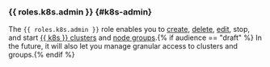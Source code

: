 ### {{ roles.k8s.admin }} {#k8s-admin}

The `{{ roles.k8s.admin }}` role enables you to [create](../managed-kubernetes/operations/kubernetes-cluster/kubernetes-cluster-create.md), [delete](../managed-kubernetes/operations/kubernetes-cluster/kubernetes-cluster-delete.md), [edit](../managed-kubernetes/operations/kubernetes-cluster/kubernetes-cluster-update.md), stop, and start [{{ k8s }} clusters](../managed-kubernetes/concepts/index.md#kubernetes-cluster) and [node groups](../managed-kubernetes/concepts/index.md#node-group).{% if audience == "draft" %} In the future, it will also let you manage granular access to clusters and groups.{% endif %}